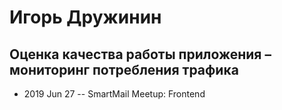 # Игорь Дружинин

## Оценка качества работы приложения – мониторинг потребления трафика
- 2019 Jun 27 -- SmartMail Meetup: Frontend    

